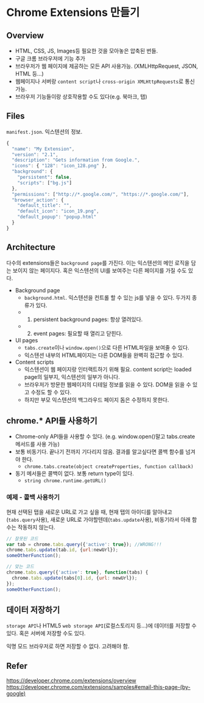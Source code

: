 # Chrome Extensions 만들기

## Overview
- HTML, CSS, JS, Images등 필요한 것을 모아놓은 압축된 번들.
- 구글 크롬 브라우저에 기능 추가
- 브라우저가 웹 페이지에 제공하는 모든 API 사용가능. (XMLHttpRequest, JSON, HTML 등...)
- 웹페이지나 서버랑 `content script`나 `cross-origin XMLHttpRequests`로 통신가능.
- 브라우저 기능들이랑 상호작용할 수도 있다(e.g. 북마크, 탭)

## Files
`manifest.json`. 익스텐션의 정보.
```javascript
{
  "name": "My Extension",
  "version": "2.1",
  "description": "Gets information from Google.",
  "icons": { "128": "icon_128.png" },
  "background": {
    "persistent": false,
    "scripts": ["bg.js"]
  },
  "permissions": ["http://*.google.com/", "https://*.google.com/"],
  "browser_action": {
    "default_title": "",
    "default_icon": "icon_19.png",
    "default_popup": "popup.html"
  }
}
```

## Architecture
다수의 extensions들은 `background page`를 가진다. 이는 익스텐션의 메인 로직을 담는 보이지 않는 페이지다.
혹은 익스텐션의 UI를 보여주는 다른 페이지를 가질 수도 있다. 

- Background page
    + `background.html`. 익스텐션을 컨트롤 할 수 있는 js를 넣을 수 있다. 두가지 종류가 있다.
    + 1. persistent background pages: 항상 열려있다.
    + 2. event pages: 필요할 때 열리고 닫힌다. 
- UI pages
    + `tabs.create`이나 `window.open()`으로 다른 HTML파일을 보여줄 수 있다.
    + 익스텐션 내부의 HTML페이지는 다른 DOM들을 완벽히 접근할 수 있다. 
- Content scripts
    + 익스텐션이 웹 페이지랑 인터랙트하기 위해 필요. content script는 loaded page의 일부지, 익스텐션의 일부가 아니다. 
    + 브라우저가 방문한 웹페이지의 디테일 정보를 읽을 수 있다. DOM을 읽을 수 있고 수정도 할 수 있다. 
    + 하지만 부모 익스텐션의 백그라우드 페이지 돔은 수정하지 못한다.

## chrome.* API들 사용하기
- Chrome-only API들을 사용할 수 있다. (e.g. window.open()말고 tabs.create메서드를 사용 가능)
- 보통 비동기다. 끝나기 전까지 기다리지 않음. 결과를 알고싶다면 콜백 함수를 넘겨야 한다. 
    + `chrome.tabs.create(object createProperties, function callback)`
- 동기 메서들은 콜백이 없다. 보통 return type이 있다.
    + `string chrome.runtime.getURL()`

### 예제 - 콜백 사용하기
현재 선택된 탭을 새로운 URL로 가고 싶을 때, 현재 탭의 아이디를 알아내고(`tabs.query`사용), 새로운 URL로 가야할텐데(`tabs.update`사용), 비동기라서 아래 함수는 작동하지 않는다.
```javascript
// 잘못된 코드
var tab = chrome.tabs.query({'active': true}); //WRONG!!!
chrome.tabs.update(tab.id, {url:newUrl});
someOtherFunction();
```

```javascript
// 맞는 코드
chrome.tabs.query({'active': true}, function(tabs) {
  chrome.tabs.update(tabs[0].id, {url: newUrl});
});
someOtherFunction();
```

## 데이터 저장하기
`storage API`나 HTML5 `web storage API`(로컬스토리지 등...)에 데이터를 저장할 수 있다. 혹은 서버에 저장할 수도 있다. 

익명 모드 브라우저로 하면 저장할 수 없다. 고려해야 함.

## Refer
https://developer.chrome.com/extensions/overview
https://developer.chrome.com/extensions/samples#email-this-page-(by-google)
